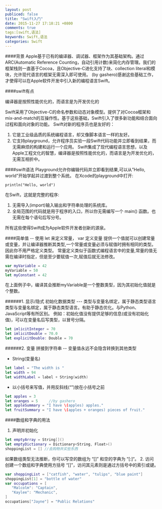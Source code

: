 ```yaml
---
layout: post
publiced: false
title: "Swift入门"
date: 2015-11-27 17:18:21 +0800
comments: true
tags:[swift,语法]
keywords: Swift,语法
categories: Swift
---
```


####背景
Apple基于已有的编译器、调试器、框架作为其基础架构。通过ARC(Automatic Reference Counting，自动引用计数)来简化内存管理。我们的框架栈则一直基于Cocoa，且Objective-C进化支持了块、collection literal和模块，允许现代语言的框架无需深入即可使用。
(by gashero)感谢这些基础工作，才使得可以在Apple软件开发中引入新的编程语言Swift。

####swift有点

编译器是按照性能优化的，而语言是为开发优化的

Swift采用了Objective-C的命名参数和动态对象模型。提供了对Cocoa框架和mix-and-match的互操作性。基于这些基础，Swift引入了很多新功能和结合面向过程和面向对象的功能。
Swift对新的程序员也是友好的：

1. 它是工业级品质的系统编程语言，却又像脚本语言一样的友好。
2. 它支持playground，允许程序员实验一段Swift代码功能并立即看到结果，而无需麻烦的构建和运行一个应用。
Swift集成了现代编程语言思想，以及Apple工程文化的智慧，编译器是按照性能优化的，而语言是为开发优化的，无需互相折中。

####swift语法
Playground允许你编辑代码并立即看到结果,可以从”Hello, world”开始学起并过渡到整个系统。
在Xcode的playground中打开:
```objc
println("Hello, world")
```

在Swift，这就是完整的程序:
1. 无需导入(import)输入输出和字符串处理的系统库。
2. 全局范围的代码就是用于程序的入口，所以你无需编写一个 main() 函数。也无需在每个语句后写分号。

所有这些使得Swift成为Apple软件开发者创新的源泉。

####简单值  -- 使用 let 来定义常量， var 定义变量
提供一个值就可以创建常量或变量，并让编译器推断其类型,一个常量或变量必须与赋值时拥有相同的类型。因此你不用严格定义类型。
常量定义类似于函数式编程语言中的变量,常量的值无需在编译时指定，但是至少要赋值一次,赋值后就无法修改。
``` swift
var myVariable = 42
myVariable = 50
let myConstant = 42
```
在上面例子中，编译其会推断myVariable是一个整数类型，因为其初始化值就是个整数。

######1. 显示/隐式 初始化数据类型 ---   类型与变量名绑定，属于静态类型语言  
类型与变量名绑定，属于静态类型语言。有助于静态优化。与Python、JavaScript等有所区别。
例如：初始化值没有提供足够的信息(或没有初始化值)，可以在变量名后写类型，以冒号分隔。
```swift
let imlicitInteger = 70
let imlicitDouble = 70.0
let explicitDouble: Double = 70
```
######2. 变量  拼接到字符串  -- 变量值永远不会隐含转换到其他类型
* String(变量名)
```swift
let label = "The width is "
let width = 94
let widthLabel = label + String(width)
```
* 以小括号来写值，并用反斜线(“”)放在小括号之前
```swift
let apples = 3
let oranges = 5     //by gashero
let appleSummary = "I have \(apples) apples."
let fruitSummary = "I have \(apples + oranges) pieces of fruit."
```

####数组和字典的用法
1. 声明并初始化
``` swift
let emptyArray = String[]()
let emptyDictionary = Dictionary<String, Float>()
shoppingList = [] //去购物并买些东西 
```
如果数组类型无法推断，你可以写空的数组为 “[]” 和空的字典为 “[:]“。
2. 访问   
创建一个数组和字典使用方括号 “[]”，访问其元素则是通过方括号中的索引或键。                      
```swift
var shoppingList = ["catfish", "water", "tulips", "blue paint"]
shoppingList[1] = "bottle of water"
var occupations = [
   "Malcolm": "Captain",
   "Kaylee": "Mechanic",
]
occupations["Jayne"] = "Public Relations"
```




